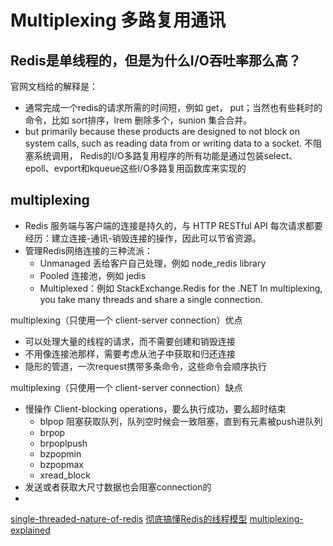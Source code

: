 # Multiplexing 多路复用通讯

## Redis是单线程的，但是为什么I/O吞吐率那么高？

官网文档给的解释是：

- 通常完成一个redis的请求所需的时间短，例如 get， put；当然也有些耗时的命令，比如 sort排序，lrem 删除多个，sunion 集合合并。
- but primarily because these products are designed to not block on system calls, such as reading data from or writing
  data to a socket. 不阻塞系统调用，
  Redis的I/O多路复用程序的所有功能是通过包装select、epoll、evport和kqueue这些I/O多路复用函数库来实现的

## multiplexing
- Redis 服务端与客户端的连接是持久的，与 HTTP RESTful API 每次请求都要经历：建立连接-通讯-销毁连接的操作，因此可以节省资源。
- 管理Redis网络连接的三种流派：
  - Unmanaged 丢给客户自己处理，例如 node_redis library
  - Pooled 连接池，例如 jedis
  - Multiplexed：例如 StackExchange.Redis for the .NET In multiplexing, you take many threads and share a single 
    connection. 
  
multiplexing（只使用一个 client-server connection）优点
- 可以处理大量的线程的请求，而不需要创建和销毁连接
- 不用像连接池那样，需要考虑从池子中获取和归还连接
- 隐形的管道，一次request携带多条命令，这些命令会顺序执行

multiplexing（只使用一个 client-server connection）缺点
- 慢操作 Client-blocking operations，要么执行成功，要么超时结束
  - blpop 阻塞获取队列，队列空时候会一致阻塞，直到有元素被push进队列
  - brpop
  - brpoplpush
  - bzpopmin
  - bzpopmax
  - xread_block
- 发送或者获取大尺寸数据也会阻塞connection的
- 

[single-threaded-nature-of-redis](https://redis.io/docs/latest/operate/oss_and_stack/management/optimization/latency/#single-threaded-nature-of-redis)
[彻底搞懂Redis的线程模型](https://juejin.cn/post/6844903970511519758)
[multiplexing-explained](https://redis.io/blog/multiplexing-explained/)